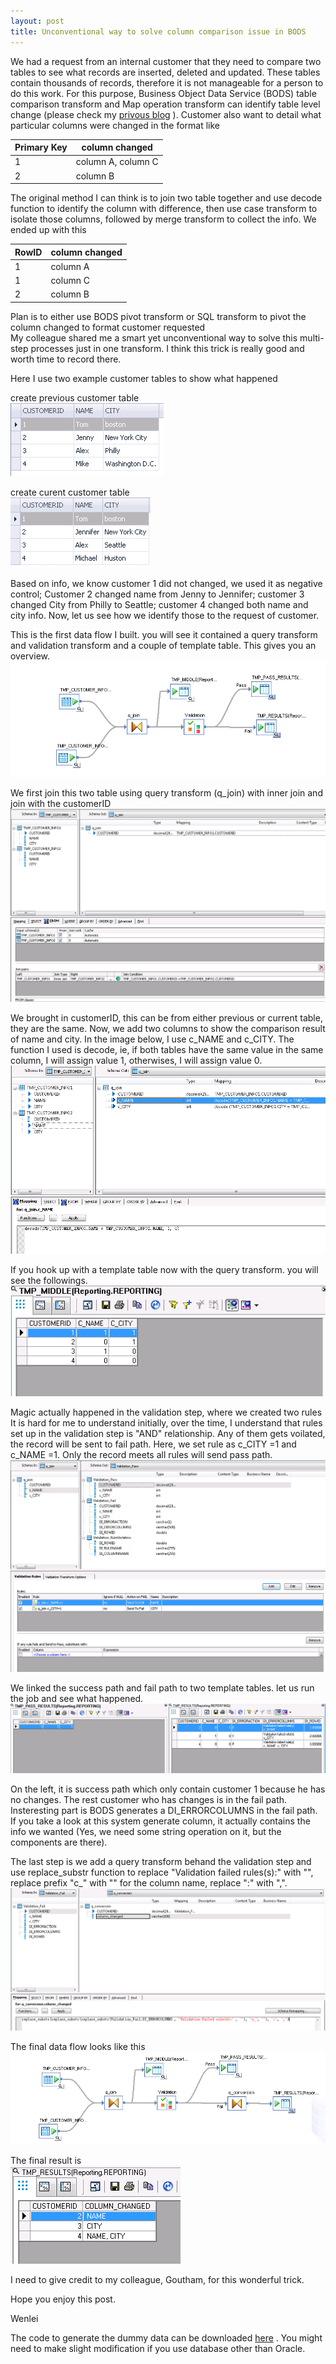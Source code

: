 ```yaml
---
layout: post
title: Unconventional way to solve column comparison issue in BODS
---
```


We had a request from an internal customer that they need to compare two tables to see what records are inserted, deleted and updated.  These tables contain thousands of records, therefore it is not manageable for a person to do this work. For this purpose, Business Object Data Service (BODS) table comparison transform and Map operation transform can identify table level change (please check my <a href="https://github.com/wenleicao/wenleicao.github.io/blob/master/_posts/2017-03-11-Observe-SAP-Data-Service-CDC-Behavior-Using-Table-Comparison.md">privous blog</a> ).  Customer also want to detail what particular columns were changed in the format like

|Primary Key|column changed|
| --- | --- |
| 1 | column A, column C |  
| 2 | column B | 

The original method I can think is to join two table together and use decode function to identify the column with difference, then use case transform to isolate those columns, followed by merge transform to collect the info.  We ended up with this  

|RowID|column changed|
| --- | --- |
|1|column A|  
|1|column C|  
|2|column B|

Plan is to either use BODS pivot transform or SQL transform to pivot the column changed to format customer requested  
My colleague shared me a smart yet unconventional way to solve this multi-step processes just in one transform. I think this trick is really good and worth time to record there.   

Here I use two example customer tables to show what happened  

create previous customer table  
<img src="/images/blog9/customer_before.PNG" >

create curent customer table  
<img src="/images/blog9/customer_after.PNG" >

Based on info, we know customer 1 did not changed, we used it as negative control; Customer 2 changed name from Jenny to Jennifer; customer 3 changed City from Philly to Seattle; customer 4 changed both name and city info. Now, let us see how we identify those to the request of customer.  

This is the first data flow I built.  you will see it contained a query transform and validation transform and a couple of template table. This gives you an overview. 
<img src="/images/blog9/data_flow.PNG" >

We first join this two table using query transform (q_join) with inner join and join with the customerID
<img src="/images/blog9/join_condition.PNG" >

We brought in customerID, this can be from either previous or current table, they are the same. 
Now, we add two columns to show the comparison result of name and city. In the image below, I use c_NAME and c_CITY. The function I used is decode, ie, if both tables have the same value in the same column, I will assign value 1, otherwises, I will assign value 0.  
<img src="/images/blog9/column_def.PNG" >

If you hook up with a template table now with the query transform. you will see the followings.  
<img src="/images/blog9/middle change.PNG" >

Magic actually happened in the validation step, where we created two rules
It is hard for me to understand initially, over the time, I understand that rules set up in the validation step is "AND" relationship. Any of them gets voilated, the record will be sent to fail path.  Here, we set rule as c_CITY =1 and c_NAME =1. Only the record meets all rules will send pass path.
<img src="/images/blog9/validation.PNG" >


We linked the success path and fail path to two template tables. let us run the job and see what happened.
<img src="/images/blog9/result1.PNG" >

On the left, it is success path which only contain customer 1 because he has no changes. The rest customer who has changes is in the fail path. Insteresting part is BODS generates a DI_ERRORCOLUMNS in the fail path. If you take a look at this system generate column, it actually contains the info we wanted (Yes, we need some string operation on it, but the components are there). 


The last step is we add a query transform behand the validation step and use replace_substr function to replace "Validation failed rules(s):" with "", replace prefix "c_" with "" for the column name,  replace ":" with ",". 
<img src="/images/blog9/reformat_di_errorcolumns.PNG" >

The final data flow looks like this  
<img src="/images/blog9/data_flow2.PNG" >

The final result is   
<img src="/images/blog9/final result.PNG" >

I need to give credit to my colleague, Goutham, for this wonderful trick.

Hope you enjoy this post.

Wenlei  


The code to generate the dummy data can be downloaded <a href="/Files/blog9_code.sql">here</a> .  You might need to make slight modification if you use database other than Oracle.


